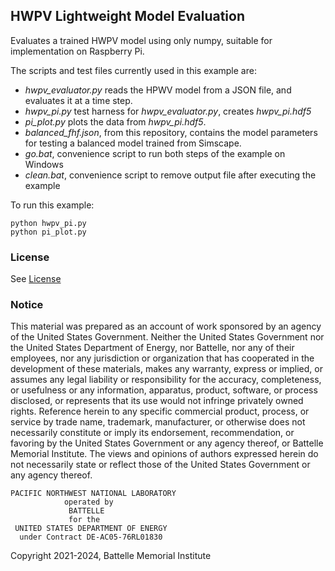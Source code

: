 ## HWPV Lightweight Model Evaluation

Evaluates a trained HWPV model using only numpy, suitable
for implementation on Raspberry Pi.

The scripts and test files currently used in this example are:

- _hwpv\_evaluator.py_ reads the HPWV model from a JSON file, and evaluates it at a time step.
- _hwpv\_pi.py_ test harness for _hwpv\_evaluator.py_, creates _hwpv\_pi.hdf5_
- _pi\_plot.py_ plots the data from _hwpv\_pi.hdf5_.
- _balanced\_fhf.json_, from this repository, contains the model parameters for testing a balanced model trained from Simscape.
- _go.bat_, convenience script to run both steps of the example on Windows
- _clean.bat_, convenience script to remove output file after executing the example

To run this example:

    python hwpv_pi.py
    python pi_plot.py

### License

See [License](../../license.txt)

### Notice

This material was prepared as an account of work sponsored by an agency of the United States Government.  Neither the United States Government nor the United States Department of Energy, nor Battelle, nor any of their employees, nor any jurisdiction or organization that has cooperated in the development of these materials, makes any warranty, express or implied, or assumes any legal liability or responsibility for the accuracy, completeness, or usefulness or any information, apparatus, product, software, or process disclosed, or represents that its use would not infringe privately owned rights.
Reference herein to any specific commercial product, process, or service by trade name, trademark, manufacturer, or otherwise does not necessarily constitute or imply its endorsement, recommendation, or favoring by the United States Government or any agency thereof, or Battelle Memorial Institute. The views and opinions of authors expressed herein do not necessarily state or reflect those of the United States Government or any agency thereof.

    PACIFIC NORTHWEST NATIONAL LABORATORY
                operated by
                 BATTELLE
                 for the
     UNITED STATES DEPARTMENT OF ENERGY
      under Contract DE-AC05-76RL01830

Copyright 2021-2024, Battelle Memorial Institute